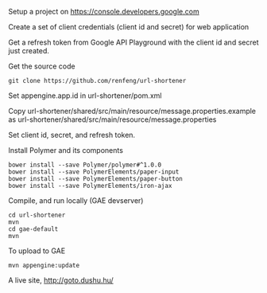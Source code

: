 Setup a project on https://console.developers.google.com

Create a set of client credentials (client id and secret) for web application

Get a refresh  token from Google API Playground with the client id and secret just created.

Get the source code

```
git clone https://github.com/renfeng/url-shortener
```

Set appengine.app.id in url-shortener/pom.xml

Copy
url-shortener/shared/src/main/resource/message.properties.example
as
url-shortener/shared/src/main/resource/message.properties

Set client id, secret, and refresh token.

Install Polymer and its components

```
bower install --save Polymer/polymer#^1.0.0
bower install --save PolymerElements/paper-input
bower install --save PolymerElements/paper-button
bower install --save PolymerElements/iron-ajax
```

Compile, and run locally (GAE devserver)

```
cd url-shortener
mvn
cd gae-default
mvn
```

To upload to GAE

```
mvn appengine:update
```

A live site, http://goto.dushu.hu/
